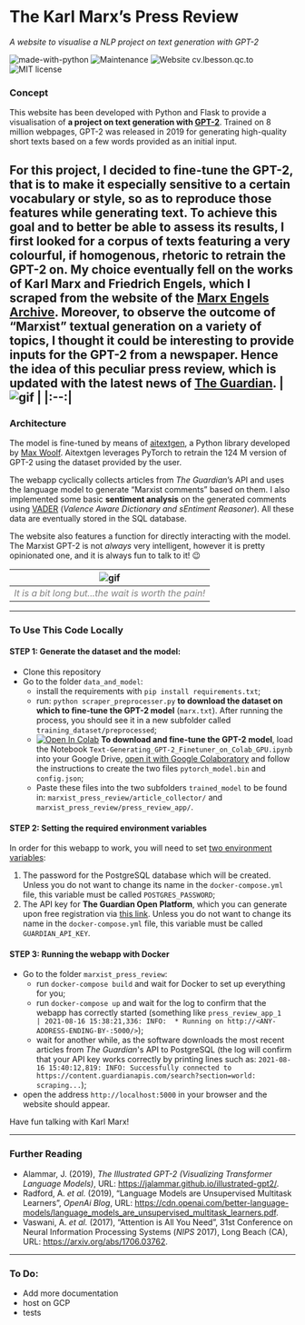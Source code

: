 # The Karl Marx’s Press Review

_A website to visualise a NLP project on text generation with GPT-2_

![made-with-python](https://img.shields.io/badge/Made%20with-Python-1f425f.svg) ![Maintenance](https://img.shields.io/badge/Maintained%3F-yes-green.svg) ![Website cv.lbesson.qc.to](https://img.shields.io/website-up-down-green-red/http/cv.lbesson.qc.to.svg) ![MIT license](https://img.shields.io/badge/License-MIT-blue.svg)



### Concept
This website has been developed with Python and Flask to provide a visualisation of **a project on text generation with [GPT-2](https://openai.com/blog/better-language-models/)**. Trained on 8 million webpages, GPT-2 was released in 2019 for generating high-quality short texts based on a few words provided as an initial input. 

For this project, I decided to **fine-tune the GPT-2**, that is to make it especially sensitive to a certain vocabulary or style, so as to reproduce those features while generating text. To achieve this goal and to better be able to assess its results, I first looked for **a corpus of texts featuring a very colourful, if homogenous, rhetoric** to retrain the GPT-2 on. My choice eventually fell on the works of Karl Marx and Friedrich Engels, which I scraped from the website of the [Marx Engels Archive](https://marxists.architexturez.net/archive/marx/index.htm). Moreover, to observe the outcome of “Marxist” textual generation on a variety of topics, I thought it could be interesting to **provide inputs for the GPT-2 from a newspaper**. Hence the idea of this peculiar press review, which is updated with the latest news of [The Guardian](https://www.theguardian.com).
| ![gif](./press-review.gif) |
|:--:|
---
### Architecture
The model is fine-tuned by means of [aitextgen](https://docs.aitextgen.io/), a Python library developed by [Max Woolf](https://github.com/minimaxir). Aitextgen leverages PyTorch to retrain the 124 M version of GPT-2 using the dataset provided by the user. 

The webapp cyclically collects articles from _The Guardian_’s API and uses the language model to generate “Marxist comments” based on them. I also implemented some basic **sentiment analysis** on the generated comments using [VADER](https://github.com/cjhutto/vaderSentiment) (_Valence Aware Dictionary and sEntiment Reasoner_). All these data are eventually stored in the SQL database.

The website also features a function for directly interacting with the model. The Marxist GPT-2 is not _always_ very intelligent, however it is pretty opinionated one, and it is always fun to talk to it! 😉   

| ![gif](./generator.gif) |
|:--:|
|<span style="color:grey"><i>It is a bit long but...the wait is worth the pain!</i></span>|

---
### To Use This Code Locally
#### STEP 1: Generate the dataset and the model:

- Clone this repository
- Go to the folder `data_and_model`:
  - install the requirements with `pip install requirements.txt`;
  - run: `python scraper_preprocesser.py` **to download the dataset on which to fine-tune the GPT-2 model** (`marx.txt`). After running the process, you should see it in a new subfolder called `training_dataset/preprocessed`;
  - [![Open In Colab](https://colab.research.google.com/assets/colab-badge.svg)](https://colab.research.google.com/github/Naereen/badges) **To download and fine-tune the GPT-2 model**, load the Notebook `Text-Generating_GPT-2_Finetuner_on_Colab_GPU.ipynb` into your Google Drive, <u>open it with Google Colaboratory</u> and follow the instructions to create the two files `pytorch_model.bin` and `config.json`;
  - Paste these files into the two subfolders `trained_model` to be found in: `marxist_press_review/article_collector/` and `marxist_press_review/press_review_app/`.

#### STEP 2: Setting the required environment variables

In order for this webapp to work, you will need to set <u> two environment variables</u>:
1. The password for the PostgreSQL database which will be created. Unless you do not want to change its name in the `docker-compose.yml` file, this variable must be called `POSTGRES_PASSWORD`;
2. The API key for **The Guardian Open Platform**, which you can generate upon free registration via [this link](https://bonobo.capi.gutools.co.uk/register/developer).  Unless you do not want to change its name in the `docker-compose.yml` file, this variable must be called `GUARDIAN_API_KEY`.

#### STEP 3: Running the webapp with Docker

- Go to the folder `marxist_press_review`:
  - run `docker-compose build` and wait for Docker to set up everything for you;
  - run `docker-compose up` and wait for the log to confirm that the webapp has correctly started (something like `press_review_app_1   | 2021-08-16 15:38:21,336: INFO:  * Running on http://<ANY-ADDRESS-ENDING-BY-:5000/>`);
  - wait for another while, as the software downloads the most recent articles from _The Guardian_'s API to PostgreSQL (the log will confirm that your API key works correctly by printing lines such as: `2021-08-16 15:40:12,819: INFO: Successfully connected to https://content.guardianapis.com/search?section=world: scraping...`);
- open the address `http://localhost:5000` in your browser and the website should appear. 

Have fun talking with Karl Marx!

---

### Further Reading

* Alammar, J. (2019), *The Illustrated GPT-2 (Visualizing Transformer Language Models)*, URL: https://jalammar.github.io/illustrated-gpt2/.
* Radford, A. *et al.* (2019), “Language Models are Unsupervised Multitask Learners”, *OpenAi Blog*, URL: https://cdn.openai.com/better-language-models/language_models_are_unsupervised_multitask_learners.pdf.
* Vaswani, A. *et al.* (2017), “Attention is All You Need”, 31st Conference on Neural Information Processing Systems (*NIPS* 2017), Long Beach (CA), URL: https://arxiv.org/abs/1706.03762.

---
### To Do:
- Add more documentation
- host on GCP
- tests

